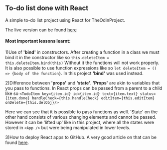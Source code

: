 ## To-do list done with React

A simple to-do list project using React for TheOdinProject.

The live version can be found [here](https://andreyskopintsev.github.io/react-todo/)

#### Most important lessons learnt:

1)Use of **'bind'** in constructors. After creating a function in a class we must bind it in the constructor like so `this.deleteItem = this.deleteItem.bind(this)` Without it the functions will not work properly. 
It is also possible to use function expressions like so `let deleteItem = () => {body of the function}`. 
In this project **'bind'** was used instead.

2)Difference between **'props'** and **'state'**. 
**'Props'** are akin to variables that you pass to functions. 
In React props can be passed from a parent to a child like so 
```<TodoItem key={item.id} id={item.id} text={item.text} status={item.done} handleCheck={this.handleCheck} editItem={this.editItem} onDelete={this.delObj}/> ```

Here we can see that it is possible to pass functions as well. 'State' on the other hand consists of various changing elements and cannot be passed. However it can be 'lifted up' like in this project, where all the states were stored in `<App />` but were being manipulated in lower levels.

3)How to deploy React apps to GitHub. A very good article on that can be found [here](https://dev.to/yuribenjamin/how-to-deploy-react-app-in-github-pages-2a1f).

